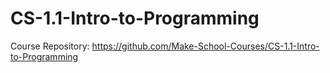 # CS-1.1-Intro-to-Programming
Course Repository: https://github.com/Make-School-Courses/CS-1.1-Intro-to-Programming
